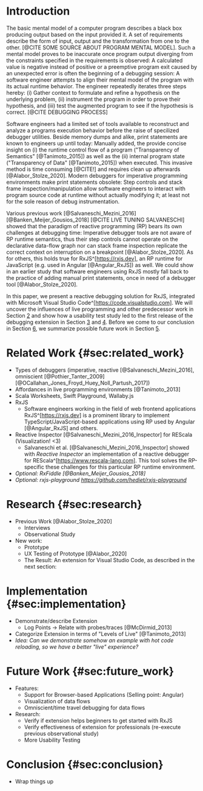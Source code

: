 # Introduction

The basic mental model of a computer program describes a black box producing output based on the input provided it. A set of requirements describe the form of input, output and the transformation from one to the other. [@CITE SOME SOURCE ABOUT PROGRAM MENTAL MODEL]. Such a mental model proves to be inaccurate once program output diverging from the constraints specified in the requirements is observed: A calculated value is negative instead of positive or a preemptive program exit caused by an unexpected error is often the beginning of a debugging session: A software engineer attempts to align their mental model of the program with its actual runtime behavior. The engineer repeatedly iterates three steps hereby: (i) Gather context to formulate and refine a hypothesis on the underlying problem, (ii) instrument the program in order to prove their hypothesis, and (iii) test the augmented program to see if the hypothesis is correct. [@CITE DEBUGGING PROCESS]

Software engineers had a limited set of tools available to reconstruct and analyze a programs execution behavior before the raise of specilized debugger utilities. Beside memory dumps and alike, print statements are known to engineers up until today: Manually added, the provide concise insight on (i) the runtime control flow of a program ("Transparency of Semantics" [@Tanimoto_2015]) as well as the (ii) internal program state ("Transparency of Data" [@Tanimoto_2015]) when executed. This invasive method is time consuming [@CITE!] and requires clean up afterwards [@Alabor_Stolze_2020]. Modern debuggers for imperative programming environments make print statements obsolete: Step controls and stack frame inspection/manipulation allow software engineers to interact with program source code at runtime without actually modifying it; at least not for the sole reason of debug instrumentation.

Various previous work [@Salvaneschi_Mezini_2016] [@Banken_Meijer_Gousios_2018] [@CITE LIVE TUNING SALVANESCHI] showed that the paradigm of reactive programming (RP) bears its own challenges at debugging time: Imperative debugger tools are not aware of RP runtime semantics, thus their step controls cannot operate on the declarative data-flow graph nor can stack frame inspection replicate the correct context on interruption on a breakpoint [@Alabor_Stolze_2020]. As for others, this holds true for RxJS^[https://rxjs.dev], an RP runtime for JavaScript (e.g. used in Angular [@Angular_RxJS]) as well. We could show in an earlier study that software engineers using RxJS mostly fall back to the practice of adding manual print statements, once in need of a debugger tool [@Alabor_Stolze_2020].

In this paper, we present a reactive debugging solution for RxJS, integrated with Microsoft Visual Studio Code^[https://code.visualstudio.com]. We will uncover the influences of live programming and other predecessor work in Section [2](#sec:related_work) and show how a usability test study led to the first release of the debugging extension in Section [3](#sec:study) and [4](#sec:implementation). Before we come to our conclusion in Section [6](#sec:conclusion), we summarize possible future work in Section [5](#sec:future_work).


# Related Work {#sec:related_work}

- Types of debuggers (imperative, reactive [@Salvaneschi_Mezini_2016], omniscient [@Pothier_Tanter_2009] [@OCallahan_Jones_Froyd_Huey_Noll_Partush_2017])
- Affordances in live programming environments [@Tanimoto_2013]
- Scala Worksheets, Swift Playground, Wallaby.js
- RxJS
	- Software engineers working in the field of web frontend applications RxJS^[https://rxjs.dev] is a prominent library to implement TypeScript/JavaScript-based applications using RP used by Angular [@Angular_RxJS] and others. 
- Reactive Inspector [@Salvaneschi_Mezini_2016_Inspector] for REScala (Visualization! <3)
	-  Salvaneschi et al. [@Salvaneschi_Mezini_2016_Inspector] showed with *Reactive Inspector* an implementation of a reactive debugger for REScala^[https://www.rescala-lang.com]. This tool solves the RP-specific these challenges for this particular RP runtime environment.
- *Optional: RxFiddle [@Banken_Meijer_Gousios_2018]*
- *Optional: rxjs-playground https://github.com/hediet/rxjs-playground*

# Research {#sec:research}

- Previous Work [@Alabor_Stolze_2020]
  - Interviews
  - Observational Study
- New work:
	- Prototype
	- UX Testing of Prototype [@Alabor_2020]
	- The Result: An extension for Visual Studio Code, as described in the next section:

# Implementation {#sec:implementation}

- Demonstrate/describe Extension
  - Log Points -> Relate with probes/traces [@McDirmid_2013]
- Categorize Extension in terms of "Levels of Live" [@Tanimoto_2013]
- *Idea: Can we demonstrate somehow an example with hot code reloading, so we have a better "live" experience?*

# Future Work {#sec:future_work}

- Features:
	- Support for Browser-based Applications (Selling point: Angular)
	- Visualization of data flows
	- Omniscient/time travel debugging for data flows
- Research:
	- Verify if extension helps beginners to get started with RxJS
	- Verify effectiveness of extension for professionals (re-execute previous observational study)
  - More Usability Testing

# Conclusion {#sec:conclusion}

- Wrap things up

